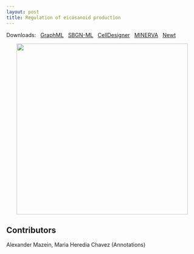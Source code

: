```yaml
---
layout: post
title: Regulation of eicosanoid production
---
```


Downloads: &nbsp; 
[GraphML](../downloads/F002-eicosanoids.graphml) &nbsp; 
[SBGN-ML](../downloads/F002-eicosanoids-SBGNv02.sbgn) &nbsp;
[CellDesigner](../downloads/model_F002.xml) &nbsp;
[MINERVA](https://mreg.elixir-luxembourg.org/minerva/index.xhtml?id=F002) &nbsp;
[Newt](http://web.newteditor.org/?URL=https://metabolismregulation.github.io/downloads/F002-eicosanoids.sbgn) &nbsp;
<!--<a href="/eicosanoids/"><img id="logo" src="/images/figure02v04.png" style="width:100%;"/></a>-->
<p align="middle"><a href="/eicosanoids/"><img id="image" src="/downloads/F002-eicosanoids.png" width="450"/></a></p>

## Contributors

Alexander Mazein, Maria Heredia Chavez (Annotations)
